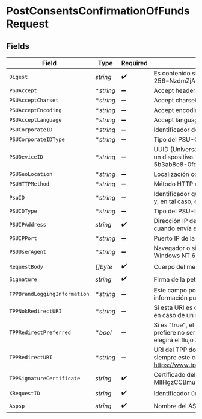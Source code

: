 # PostConsentsConfirmationOfFundsRequest


## Fields

| Field                                                                                                                                                                                                                                                                                                                                     | Type                                                                                                                                                                                                                                                                                                                                      | Required                                                                                                                                                                                                                                                                                                                                  | Description                                                                                                                                                                                                                                                                                                                               |
| ----------------------------------------------------------------------------------------------------------------------------------------------------------------------------------------------------------------------------------------------------------------------------------------------------------------------------------------- | ----------------------------------------------------------------------------------------------------------------------------------------------------------------------------------------------------------------------------------------------------------------------------------------------------------------------------------------- | ----------------------------------------------------------------------------------------------------------------------------------------------------------------------------------------------------------------------------------------------------------------------------------------------------------------------------------------- | ----------------------------------------------------------------------------------------------------------------------------------------------------------------------------------------------------------------------------------------------------------------------------------------------------------------------------------------- |
| `Digest`                                                                                                                                                                                                                                                                                                                                  | *string*                                                                                                                                                                                                                                                                                                                                  | :heavy_check_mark:                                                                                                                                                                                                                                                                                                                        | Es contenido si viaja el campo Signature. Ej: Digest: SHA-256=NzdmZjA4YjY5M2M2NDYyMmVjOWFmMGNmYTZiNTU3MjVmNDI4NTRlMzJkYzE3ZmNmMDE3ZGFmMjhhNTc5OTU3OQ==                                                                                                                                                                                    |
| `PSUAccept`                                                                                                                                                                                                                                                                                                                               | **string*                                                                                                                                                                                                                                                                                                                                 | :heavy_minus_sign:                                                                                                                                                                                                                                                                                                                        | Accept header de la petición HTTP entre PSU y el TPP. Ej: PSU-Accept: application/json                                                                                                                                                                                                                                                    |
| `PSUAcceptCharset`                                                                                                                                                                                                                                                                                                                        | **string*                                                                                                                                                                                                                                                                                                                                 | :heavy_minus_sign:                                                                                                                                                                                                                                                                                                                        | Accept charset header de la petición HTTP entre PSU y el TPP. PSU-Accept-Charset: utf-8                                                                                                                                                                                                                                                   |
| `PSUAcceptEncoding`                                                                                                                                                                                                                                                                                                                       | **string*                                                                                                                                                                                                                                                                                                                                 | :heavy_minus_sign:                                                                                                                                                                                                                                                                                                                        | Accept encoding header de la petición HTTP entre PSU y el TPP. PSU-Accept-Language: gzip                                                                                                                                                                                                                                                  |
| `PSUAcceptLanguage`                                                                                                                                                                                                                                                                                                                       | **string*                                                                                                                                                                                                                                                                                                                                 | :heavy_minus_sign:                                                                                                                                                                                                                                                                                                                        | Accept language header de la petición HTTP entre PSU y el TPP. PSU-Accept-Language: es-ES                                                                                                                                                                                                                                                 |
| `PSUCorporateID`                                                                                                                                                                                                                                                                                                                          | **string*                                                                                                                                                                                                                                                                                                                                 | :heavy_minus_sign:                                                                                                                                                                                                                                                                                                                        | Identificador de "empresa" en los Canales Online.                                                                                                                                                                                                                                                                                         |
| `PSUCorporateIDType`                                                                                                                                                                                                                                                                                                                      | **string*                                                                                                                                                                                                                                                                                                                                 | :heavy_minus_sign:                                                                                                                                                                                                                                                                                                                        | Tipo del PSU-Corporate-ID necesario por el ASPSP para identificar su contenido.                                                                                                                                                                                                                                                           |
| `PSUDeviceID`                                                                                                                                                                                                                                                                                                                             | **string*                                                                                                                                                                                                                                                                                                                                 | :heavy_minus_sign:                                                                                                                                                                                                                                                                                                                        | UUID (Universally Unique Identifier) para un dispositivo. El UUID identifica al dispositivo o a una instalación de una aplicación en un dispositivo. Este ID no debe ser modificado hasta la desinstalación de la aplicación del dispositivo. Ej: PSU-Device-ID: 5b3ab8e8-0fd5-43d2-946e-d75958b172e7                                     |
| `PSUGeoLocation`                                                                                                                                                                                                                                                                                                                          | **string*                                                                                                                                                                                                                                                                                                                                 | :heavy_minus_sign:                                                                                                                                                                                                                                                                                                                        | Localización correspondiente a la petición HTTP entre el PSU y el TPP. Ej: PSU-Geo-Location: GEO:90.023856;25.345963                                                                                                                                                                                                                      |
| `PSUHTTPMethod`                                                                                                                                                                                                                                                                                                                           | **string*                                                                                                                                                                                                                                                                                                                                 | :heavy_minus_sign:                                                                                                                                                                                                                                                                                                                        | Método HTTP usado en la interfaz entre PSU y TPP. Valores permitidos: POST. Ej: PSU-Http-Method: POST                                                                                                                                                                                                                                     |
| `PsuID`                                                                                                                                                                                                                                                                                                                                   | **string*                                                                                                                                                                                                                                                                                                                                 | :heavy_minus_sign:                                                                                                                                                                                                                                                                                                                        | Identificador que el PSU utiliza para identificarse en su ASPSP. Puede ser informado incluso si se está usando un token de OAuth y, en tal caso, el ASPSP podría comprobar que el PSU-ID y el token se corresponden.                                                                                                                      |
| `PSUIDType`                                                                                                                                                                                                                                                                                                                               | **string*                                                                                                                                                                                                                                                                                                                                 | :heavy_minus_sign:                                                                                                                                                                                                                                                                                                                        | Tipo del PSU-ID. Necesario en escenarios donde el PSU tiene varios PSU-IDs como posibilidades de acceso.                                                                                                                                                                                                                                  |
| `PSUIPAddress`                                                                                                                                                                                                                                                                                                                            | *string*                                                                                                                                                                                                                                                                                                                                  | :heavy_check_mark:                                                                                                                                                                                                                                                                                                                        | Dirección IP de la petición HTPP entre el PSU y el TPP. Si no está disponible, el TPP debe usar la dirección IP usada por el TPP cuando envía esta petición. Ej: Ej: PSU-IP-Address: 192.168.16.5                                                                                                                                         |
| `PSUIPPort`                                                                                                                                                                                                                                                                                                                               | **string*                                                                                                                                                                                                                                                                                                                                 | :heavy_minus_sign:                                                                                                                                                                                                                                                                                                                        | Puerto IP de la petición HTTP entre el PSU y el TPP si está disponible. Ejemplo: PSU-IP-Port: 443                                                                                                                                                                                                                                         |
| `PSUUserAgent`                                                                                                                                                                                                                                                                                                                            | **string*                                                                                                                                                                                                                                                                                                                                 | :heavy_minus_sign:                                                                                                                                                                                                                                                                                                                        | Navegador o sistema operativo de la petición HTTP entre el PSU y el TPP. Ejemplo: PSU-User-Agent: Mozilla/5.0 (Windows; U; Windows NT 6.1; en-US; rv:1.9.1.5) Gecko/20091102 Firefox/3.5.5 (.NET CLR 3.5.30729)                                                                                                                           |
| `RequestBody`                                                                                                                                                                                                                                                                                                                             | *[]byte*                                                                                                                                                                                                                                                                                                                                  | :heavy_check_mark:                                                                                                                                                                                                                                                                                                                        | Cuerpo del mensaje                                                                                                                                                                                                                                                                                                                        |
| `Signature`                                                                                                                                                                                                                                                                                                                               | *string*                                                                                                                                                                                                                                                                                                                                  | :heavy_check_mark:                                                                                                                                                                                                                                                                                                                        | Firma de la petición por el TPP.                                                                                                                                                                                                                                                                                                          |
| `TPPBrandLoggingInformation`                                                                                                                                                                                                                                                                                                              | **string*                                                                                                                                                                                                                                                                                                                                 | :heavy_minus_sign:                                                                                                                                                                                                                                                                                                                        | Este campo podría ser usado por el TPP para informar al ASPSP acerca de la marca (Brand) usada por el TPP de cara al PSU. Esta información puede ser usada para mejorar la comunicación entre el ASPSP y el PSU o el ASPSP y el TPP.                                                                                                      |
| `TPPNokRedirectURI`                                                                                                                                                                                                                                                                                                                       | **string*                                                                                                                                                                                                                                                                                                                                 | :heavy_minus_sign:                                                                                                                                                                                                                                                                                                                        | Si esta URI es contenida, el TPP está solicitando redirigir el flujo de la transacción a esta dirección en vez de al TPP-Redirect-URI en caso de un resultado negativo del método de SCA por redirección. "TPP-Nok-Redirect-URI":"https://www.tpp.com/cb/nok"                                                                             |
| `TPPRedirectPreferred`                                                                                                                                                                                                                                                                                                                    | **bool*                                                                                                                                                                                                                                                                                                                                   | :heavy_minus_sign:                                                                                                                                                                                                                                                                                                                        | Si es "true", el TPP ha comunicado al HUB que prefiere SCA por redirección. Si es "false", el TPP ha comunicado al HUB que prefiere no ser redireccionado para SCA y el procedimiento será por flujo desacoplado. Si el parámetro no es usado, el ASPSP elegirá el flujo SCA a aplicar dependiendo del método SCA elegido por el TPP/PSU. |
| `TPPRedirectURI`                                                                                                                                                                                                                                                                                                                          | **string*                                                                                                                                                                                                                                                                                                                                 | :heavy_minus_sign:                                                                                                                                                                                                                                                                                                                        | URI del TPP donde el flujo de la transacción debe ser redirigido después de alguna de las fases del SCA. Es recomendado usar siempre este campo de cabecera.En el futuro, este campo podría cambiar a obligatorio. Ej: TPP-Redirect-URI: https://www.tpp.com/cb                                                                           |
| `TPPSignatureCertificate`                                                                                                                                                                                                                                                                                                                 | *string*                                                                                                                                                                                                                                                                                                                                  | :heavy_check_mark:                                                                                                                                                                                                                                                                                                                        | Certificado del TPP usado para firmar la petición, en base64, sin cabecera, pie ni saltos de linea. Ej: TPP-Signature-Certificate: MIIHgzCCBmugAwIBAgIIZzZvBQlt0UcwDQYJ………….KoZIhvcNAQELBQAwSTELMAkGA1UEBhMCVVMxEzARBgNVBA                                                                                                                |
| `XRequestID`                                                                                                                                                                                                                                                                                                                              | *string*                                                                                                                                                                                                                                                                                                                                  | :heavy_check_mark:                                                                                                                                                                                                                                                                                                                        | Identificador único de la transacción asignado por el TPP. Ej: X-Request-ID: 1b3ab8e8-0fd5-43d2-946e-d75958b172e7                                                                                                                                                                                                                         |
| `Aspsp`                                                                                                                                                                                                                                                                                                                                   | *string*                                                                                                                                                                                                                                                                                                                                  | :heavy_check_mark:                                                                                                                                                                                                                                                                                                                        | Nombre del ASPSP al que desea realizar la petición.                                                                                                                                                                                                                                                                                       |